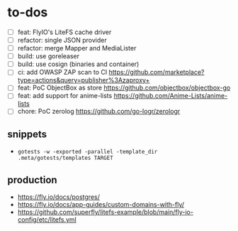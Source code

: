 # to-dos

- [ ] feat: FlyIO's LiteFS cache driver
- [ ] refactor: single JSON provider
- [ ] refactor: merge Mapper and MediaLister
- [ ] build: use goreleaser
- [ ] build: use cosign (binaries and container)
- [ ] ci: add OWASP ZAP scan to CI <https://github.com/marketplace?type=actions&query=publisher%3Azaproxy+>
- [ ] feat: PoC ObjectBox as store <https://github.com/objectbox/objectbox-go>
- [ ] feat: add support for anime-lists <https://github.com/Anime-Lists/anime-lists>
- [ ] chore: PoC zerolog <https://github.com/go-logr/zerologr>

## snippets

- `gotests -w -exported -parallel -template_dir .meta/gotests/templates TARGET`

## production

- <https://fly.io/docs/postgres/>
- <https://fly.io/docs/app-guides/custom-domains-with-fly/>
- <https://github.com/superfly/litefs-example/blob/main/fly-io-config/etc/litefs.yml>
